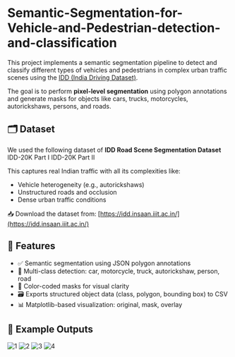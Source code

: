 # Semantic-Segmentation-for-Vehicle-and-Pedestrian-detection-and-classification
This project implements a semantic segmentation pipeline to detect and classify different types of vehicles and pedestrians in complex urban traffic scenes using the [IDD (India Driving Dataset)](https://idd.insaan.iiit.ac.in/).

The goal is to perform **pixel-level segmentation** using polygon annotations and generate masks for objects like cars, trucks, motorcycles, autorickshaws, persons, and roads.


## 🗂️ Dataset

We used the following dataset of  **IDD Road Scene Segmentation Dataset**
IDD-20K Part I
IDD-20K Part II

This captures real Indian traffic with all its complexities like:

- Vehicle heterogeneity (e.g., autorickshaws)
- Unstructured roads and occlusion
- Dense urban traffic conditions

📥 Download the dataset from: [https://idd.insaan.iiit.ac.in/](https://idd.insaan.iiit.ac.in/)

## 🧠 Features

- ✅ Semantic segmentation using JSON polygon annotations
- 🎯 Multi-class detection: car, motorcycle, truck, autorickshaw, person, road
- 🎨 Color-coded masks for visual clarity
- 🗃️ Exports structured object data (class, polygon, bounding box) to CSV
- 📊 Matplotlib-based visualization: original, mask, overlay

## 📸 Example Outputs
![1](https://github.com/user-attachments/assets/572b4d0e-1a90-45f1-aa39-68b8c1d89ec9)
![2](https://github.com/user-attachments/assets/143a9834-aad8-4c0d-ba08-aea19d165382)
![3](https://github.com/user-attachments/assets/2fc4026e-c2f1-4c14-a3d6-92c526ba2194)
![4](https://github.com/user-attachments/assets/69168bb8-da39-49f3-9d8c-4f282721cf9f)


